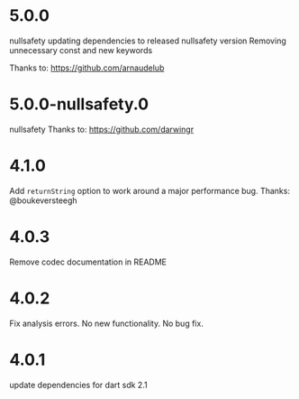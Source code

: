 # 5.0.0
nullsafety
updating dependencies to released nullsafety version
Removing unnecessary const and new keywords

Thanks to: https://github.com/arnaudelub

# 5.0.0-nullsafety.0
nullsafety
Thanks to: https://github.com/darwingr

# 4.1.0
Add `returnString` option to work around a major performance bug.
Thanks: @boukeversteegh

# 4.0.3
Remove codec documentation in README

# 4.0.2
Fix analysis errors.  No new functionality.  No bug fix.

# 4.0.1
update dependencies for dart sdk 2.1
